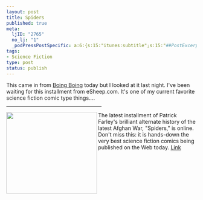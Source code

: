 ```yaml
--- 
layout: post
title: Spiders
published: true
meta: 
  ljID: "2765"
  no_lj: "1"
  _podPressPostSpecific: a:6:{s:15:"itunes:subtitle";s:15:"##PostExcerpt##";s:14:"itunes:summary";s:15:"##PostExcerpt##";s:15:"itunes:keywords";s:17:"##WordPressCats##";s:13:"itunes:author";s:10:"##Global##";s:15:"itunes:explicit";s:7:"Default";s:12:"itunes:block";s:7:"Default";}
tags: 
- Science Fiction
type: post
status: publish
---
```

This came in from <a href="http://www.boingboing.net">Boing Boing</a> today but I looked at it last night. I've been waiting for this installment from eSheep.com. It's one of my current favorite science fiction comic type things....

<hr width="50%" /><img src="http://www.arcanology.com/images/spiders35.jpg" align="left" height="216" width="240" /> The latest installment of Patrick Farley's brilliant alternate history of the latest Afghan War, "Spiders," is online. Don't miss this: it is hands-down the very best science fiction comics being published on the Web today.
<a href="http://www.saturn5.com/~esheep/spiders/01_hospital.html">Link</a><br clear="all" />
